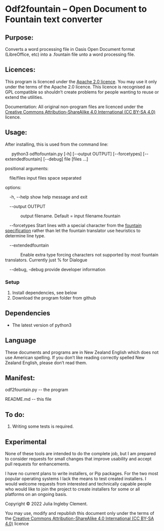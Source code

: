 ﻿# **Odf2fountain – Open Document to Fountain text converter**
## **Purpose:**
Converts a word processing file in Oasis Open Document format (LibreOffice, etc) into a .fountain file unto a word processing file.
## **Licences:**
This program is licenced under the [Apache 2.0 licence](https://www.apache.org/licenses/LICENSE-2.0).  You may use it only under the terms of the Apache 2.0 licence. This licence is recognised as GPL compatible so shouldn’t create problems for people wanting to reuse or extend the utilities.

Documentation:  All original non-program files are licenced under the [Creative Commons Attribution-ShareAlike 4.0 International (CC BY-SA 4.0)](https://creativecommons.org/licenses/by-sa/4.0/) licence.
## **Usage:**
After installing, this is used from the command line:

`	`python3 odftofountain.py [-h] [--output OUTPUT] [--forcetypes] [--extendedfountain] [--debug] file [files ...]

positional arguments:

`  `file/files	input files space separated

options:

`  `-h, --help	show help message and exit

`  `--output OUTPUT

`		`output filename. Default = input filename.fountain

`  `--forcetypes	Start lines with a special character from the [fountain specification](https://fountain.io/syntax) rather than let the fountain translator use heuristics to determine line type.

`  `--extendedfountain

`		`Enable extra type forcing characters not supported by most fountain translators. Currently just % for Dialogue

`  `--debug, -debug       provide developer information
### **Setup**
1. Install dependencies, see below
1. Download the program folder from github
## **Dependencies**
- The latest version of python3
## **Language**
These documents and programs are in New Zealand English which does not use American spelling. If you don’t like reading correctly spelled New Zealand English, please don’t read them.
## **Manifest:**
odf2fountain.py -- the program

README.md -- this file
## **To do:**
1. Writing some tests is required.
## **Experimental**
None of these tools are intended to do the complete job, but I am prepared to consider requests for small changes that improve usability and accept pull requests for enhancements.

I have no current plans to write installers, or Pip packages.  For the two most popular operating systems I lack the means to test created installers. I would welcome requests from interested and technically capable people who would like to join the project to create installers for some or all platforms on an ongoing basis.


Copyright © 2022 Julia Ingleby Clement.

You may use, modify and republish this document only under the terms of  the [Creative Commons Attribution-ShareAlike 4.0 International (CC BY-SA 4.0)](https://creativecommons.org/licenses/by-sa/4.0/) licence
